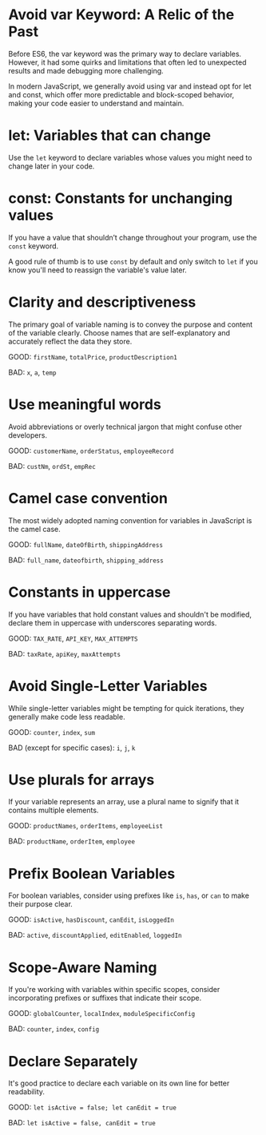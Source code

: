 # Avoid var Keyword: A Relic of the Past
Before ES6, the var keyword was the primary way to declare variables. However, it had some quirks and limitations that often led to unexpected results and made debugging more challenging.

In modern JavaScript, we generally avoid using var and instead opt for let and const, which offer more predictable and block-scoped behavior, making your code easier to understand and maintain.

# let: Variables that can change
Use the `let` keyword to declare variables whose values you might need to change later in your code.

# const: Constants for unchanging values
If you have a value that shouldn’t change throughout your program, use the `const` keyword.

A good rule of thumb is to use `const` by default and only switch to `let` if you know you'll need to reassign the variable's value later.

# Clarity and descriptiveness
The primary goal of variable naming is to convey the purpose and content of the variable clearly. Choose names that are self-explanatory and accurately reflect the data they store.

GOOD: `firstName`, `totalPrice`, `productDescription1`

BAD: `x`, `a`, `temp`

# Use meaningful words
Avoid abbreviations or overly technical jargon that might confuse other developers.

GOOD: `customerName`, `orderStatus`, `employeeRecord`

BAD: `custNm`, `ordSt`, `empRec`

# Camel case convention
The most widely adopted naming convention for variables in JavaScript is the camel case.

GOOD: `fullName`, `dateOfBirth`, `shippingAddress`

BAD: `full_name`, `dateofbirth`, `shipping_address`

# Constants in uppercase
If you have variables that hold constant values and shouldn't be modified, declare them in uppercase with underscores separating words.

GOOD: `TAX_RATE`, `API_KEY`, `MAX_ATTEMPTS`

BAD: `taxRate`, `apiKey`, `maxAttempts`

# Avoid Single-Letter Variables
While single-letter variables might be tempting for quick iterations, they generally make code less readable.

GOOD: `counter`, `index`, `sum`

BAD (except for specific cases): `i`, `j`, `k`

# Use plurals for arrays
If your variable represents an array, use a plural name to signify that it contains multiple elements.

GOOD: `productNames`, `orderItems`, `employeeList`

BAD: `productName`, `orderItem`, `employee`

# Prefix Boolean Variables
For boolean variables, consider using prefixes like `is`, `has`, or `can` to make their purpose clear.

GOOD: `isActive`, `hasDiscount`, `canEdit`, `isLoggedIn`

BAD: `active`, `discountApplied`, `editEnabled`, `loggedIn`

# Scope-Aware Naming
If you're working with variables within specific scopes, consider incorporating prefixes or suffixes that indicate their scope.

GOOD: `globalCounter`, `localIndex`, `moduleSpecificConfig`

BAD: `counter`, `index`, `config`

# Declare Separately
It's good practice to declare each variable on its own line for better readability.

GOOD: `let isActive = false; let canEdit = true`

BAD: `let isActive = false, canEdit = true`
